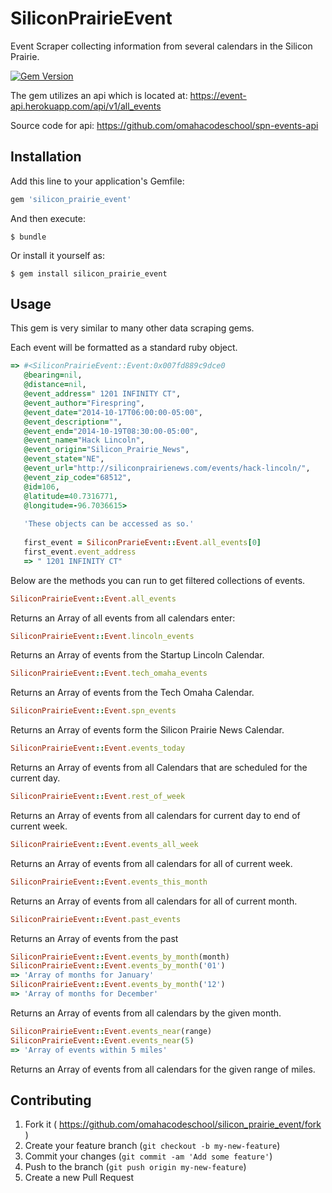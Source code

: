 # SiliconPrairieEvent
Event Scraper collecting information from several calendars in the Silicon Prairie.

[![Gem Version](https://badge.fury.io/rb/silicon_prairie_event.svg)](http://badge.fury.io/rb/silicon_prairie_event)

The gem utilizes an api which is located at:
https://event-api.herokuapp.com/api/v1/all_events

Source code for api:
https://github.com/omahacodeschool/spn-events-api

## Installation

Add this line to your application's Gemfile:

```ruby
gem 'silicon_prairie_event'
```

And then execute:

    $ bundle

Or install it yourself as:

    $ gem install silicon_prairie_event

## Usage

This gem is very similar to many other data scraping gems.

Each event will be formatted as a standard ruby object.
```ruby
=> #<SiliconPrairieEvent::Event:0x007fd889c9dce0
   @bearing=nil,
   @distance=nil,
   @event_address=" 1201 INFINITY CT",
   @event_author="Firespring",
   @event_date="2014-10-17T06:00:00-05:00",
   @event_description="",
   @event_end="2014-10-19T08:30:00-05:00",
   @event_name="Hack Lincoln",
   @event_origin="Silicon_Prairie_News",
   @event_state="NE",
   @event_url="http://siliconprairienews.com/events/hack-lincoln/",
   @event_zip_code="68512",
   @id=106,
   @latitude=40.7316771,
   @longitude=-96.7036615>
   
   'These objects can be accessed as so.'
   
   first_event = SiliconPrarieEvent::Event.all_events[0]
   first_event.event_address
   => " 1201 INFINITY CT"
```

Below are the methods you can run to get filtered collections of events.
```ruby
SiliconPrairieEvent::Event.all_events
```
Returns an Array of all events from all calendars enter:
```ruby
SiliconPrairieEvent::Event.lincoln_events
```
Returns an Array of events from the Startup Lincoln Calendar.
```ruby
SiliconPrairieEvent::Event.tech_omaha_events
```
Returns an Array of events from the Tech Omaha Calendar.
```ruby
SiliconPrairieEvent::Event.spn_events
```
Returns an Array of events form the Silicon Prairie News Calendar.
```ruby
SiliconPrairieEvent::Event.events_today
```
Returns an Array of events from all Calendars that are scheduled for the current day.
```ruby
SiliconPrairieEvent::Event.rest_of_week
```
Returns an Array of events from all calendars for current day to end of current week.
```ruby
SiliconPrairieEvent::Event.events_all_week
```
Returns an Array of events from all calendars for all of current week.
```ruby
SiliconPrairieEvent::Event.events_this_month
```
Returns an Array of events from all calendars for all of current month.
```ruby
SiliconPrairieEvent::Event.past_events
```
Returns an Array of events from the past
```ruby
SiliconPrairieEvent::Event.events_by_month(month)
SiliconPrairieEvent::Event.events_by_month('01')
=> 'Array of months for January'
SiliconPrairieEvent::Event.events_by_month('12')
=> 'Array of months for December'
```
Returns an Array of events from all calendars by the given month.
```ruby
SiliconPrairieEvent::Event.events_near(range)
SiliconPrairieEvent::Event.events_near(5)
=> 'Array of events within 5 miles'
```
Returns an Array of events from all calendars for the given range of miles.

## Contributing

1. Fork it ( https://github.com/omahacodeschool/silicon_prairie_event/fork )
2. Create your feature branch (`git checkout -b my-new-feature`)
3. Commit your changes (`git commit -am 'Add some feature'`)
4. Push to the branch (`git push origin my-new-feature`)
5. Create a new Pull Request
